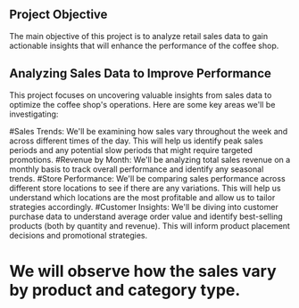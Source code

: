 ## Project Objective

The main objective of this project is to analyze retail sales data to gain actionable insights that will enhance the performance of the coffee shop. 

## Analyzing Sales Data to Improve Performance

This project focuses on uncovering valuable insights from sales data to optimize the coffee shop's operations. Here are some key areas we'll be investigating:

#Sales Trends: We'll be examining how sales vary throughout the week and across different times of the day. This will help us identify peak sales periods and any potential slow periods that might require targeted promotions.
#Revenue by Month: We'll be analyzing total sales revenue on a monthly basis to track overall performance and identify any seasonal trends.
#Store Performance: We'll be comparing sales performance across different store locations to see if there are any variations. This will help us understand which locations are the most profitable and allow us to tailor strategies accordingly.
#Customer Insights: We'll be diving into customer purchase data to understand average order value and identify best-selling products (both by quantity and revenue). This will inform product placement decisions and promotional strategies.
# We will observe how the sales vary by product and category type.
